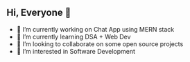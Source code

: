 ## Hi, Everyone 👋

- 🔭 I’m currently working on Chat App using MERN stack
- 🌱 I’m currently learning DSA + Web Dev
- 👯 I’m looking to collaborate on some open source projects
- 🤔 I’m interested in Software Development
